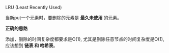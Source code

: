 LRU (Least Recently Used)

当新put一个元素时，要删除的元素是 **最久未使用** 的元素。



**正确的思路**

添加，删除的时间复杂度都要求是O(1), 尤其是删除任意节点的时间复杂度是O(1), 应该想到 **链表 和 哈希表**。